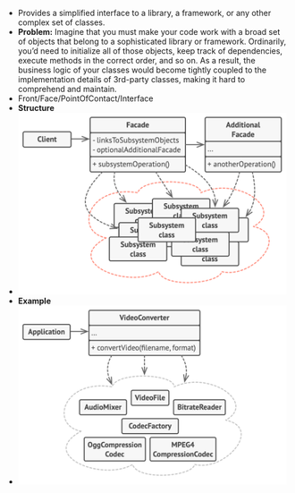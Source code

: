 - Provides a simplified interface to a library, a framework, or any other complex set of classes.
- **Problem:** Imagine that you must make your code work with a broad set of objects that belong to a sophisticated library or framework. Ordinarily, you’d need to initialize all of those objects, keep track of dependencies, execute methods in the correct order, and so on.
As a result, the business logic of your classes would become tightly coupled to the implementation details of 3rd-party classes, making it hard to comprehend and maintain.
- Front/Face/PointOfContact/Interface
- **Structure**
- ![img.png](img.png)
- **Example**
- ![img_1.png](img_1.png)


